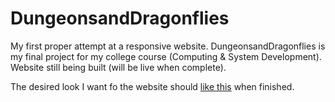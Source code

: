 # DungeonsandDragonflies

My first proper attempt at a responsive website. DungeonsandDragonflies is my final project for my college course (Computing & System Development). Website still being built (will be live when complete).

The desired look I want fo the website should [like this](https://i.imgur.com/vMVcf3I.jpg) when finished.
